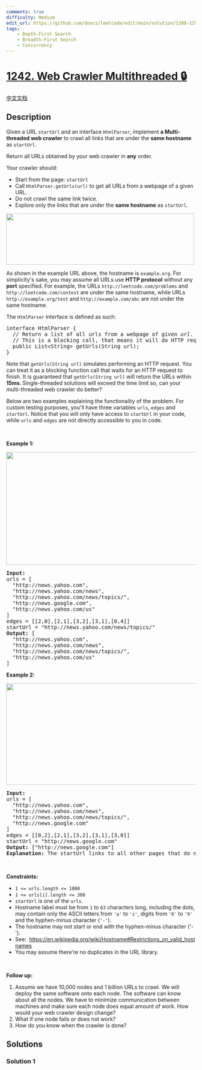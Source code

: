 ```yaml
---
comments: true
difficulty: Medium
edit_url: https://github.com/doocs/leetcode/edit/main/solution/1200-1299/1242.Web%20Crawler%20Multithreaded/README_EN.md
tags:
    - Depth-First Search
    - Breadth-First Search
    - Concurrency
---
```


<!-- problem:start -->

# [1242. Web Crawler Multithreaded 🔒](https://leetcode.com/problems/web-crawler-multithreaded)

[中文文档](/solution/1200-1299/1242.Web%20Crawler%20Multithreaded/README.md)

## Description

<!-- description:start -->

<p>Given a URL <code>startUrl</code> and an interface <code>HtmlParser</code>, implement <strong>a Multi-threaded web crawler</strong> to crawl all links that are under the <strong>same hostname</strong> as <code>startUrl</code>.</p>

<p>Return all URLs obtained by your web crawler in <strong>any</strong> order.</p>

<p>Your crawler should:</p>

<ul>
	<li>Start from the page: <code>startUrl</code></li>
	<li>Call <code>HtmlParser.getUrls(url)</code> to get all URLs from a webpage of a given URL.</li>
	<li>Do not crawl the same link twice.</li>
	<li>Explore only the links that are under the <strong>same hostname</strong> as <code>startUrl</code>.</li>
</ul>
<img alt="" src="https://fastly.jsdelivr.net/gh/doocs/leetcode@main/solution/1200-1299/1242.Web%20Crawler%20Multithreaded/images/urlhostname.png" style="width: 500px; height: 136px;" />
<p>As shown in the example URL above, the hostname is <code>example.org</code>. For simplicity&#39;s sake, you may assume all URLs use <strong>HTTP protocol</strong> without any <strong>port</strong> specified. For example, the URLs <code>http://leetcode.com/problems</code> and <code>http://leetcode.com/contest</code> are under the same hostname, while URLs <code>http://example.org/test</code> and <code>http://example.com/abc</code> are not under the same hostname.</p>

<p>The <code>HtmlParser</code> interface is defined as such:</p>

<pre>
interface HtmlParser {
  // Return a list of all urls from a webpage of given <em>url</em>.
  // This is a blocking call, that means it will do HTTP request and return when this request is finished.
  public List&lt;String&gt; getUrls(String url);
}
</pre>

<p>Note that <code>getUrls(String url)</code> simulates performing an HTTP request. You can treat it as a blocking function call that waits for an HTTP request to finish. It is guaranteed that <code>getUrls(String url)</code> will return the URLs within <strong>15ms. </strong> Single-threaded solutions will exceed the time limit so, can your multi-threaded web crawler do better?</p>

<p>Below are two examples explaining the functionality of the problem. For custom testing purposes, you&#39;ll have three variables <code>urls</code>, <code>edges</code> and <code>startUrl</code>. Notice that you will only have access to <code>startUrl</code> in your code, while <code>urls</code> and <code>edges</code> are not directly accessible to you in code.</p>

<p>&nbsp;</p>
<p><strong class="example">Example 1:</strong></p>

<p><img alt="" src="https://fastly.jsdelivr.net/gh/doocs/leetcode@main/solution/1200-1299/1242.Web%20Crawler%20Multithreaded/images/sample_2_1497.png" style="width: 610px; height: 300px;" /></p>

<pre>
<strong>Input:
</strong>urls = [
&nbsp; &quot;http://news.yahoo.com&quot;,
&nbsp; &quot;http://news.yahoo.com/news&quot;,
&nbsp; &quot;http://news.yahoo.com/news/topics/&quot;,
&nbsp; &quot;http://news.google.com&quot;,
&nbsp; &quot;http://news.yahoo.com/us&quot;
]
edges = [[2,0],[2,1],[3,2],[3,1],[0,4]]
startUrl = &quot;http://news.yahoo.com/news/topics/&quot;
<strong>Output:</strong> [
&nbsp; &quot;http://news.yahoo.com&quot;,
&nbsp; &quot;http://news.yahoo.com/news&quot;,
&nbsp; &quot;http://news.yahoo.com/news/topics/&quot;,
&nbsp; &quot;http://news.yahoo.com/us&quot;
]
</pre>

<p><strong class="example">Example 2:</strong></p>

<p><strong><img alt="" src="https://fastly.jsdelivr.net/gh/doocs/leetcode@main/solution/1200-1299/1242.Web%20Crawler%20Multithreaded/images/sample_3_1497.png" style="width: 540px; height: 270px;" /></strong></p>

<pre>
<strong>Input:</strong> 
urls = [
&nbsp; &quot;http://news.yahoo.com&quot;,
&nbsp; &quot;http://news.yahoo.com/news&quot;,
&nbsp; &quot;http://news.yahoo.com/news/topics/&quot;,
&nbsp; &quot;http://news.google.com&quot;
]
edges = [[0,2],[2,1],[3,2],[3,1],[3,0]]
startUrl = &quot;http://news.google.com&quot;
<strong>Output:</strong> [&quot;http://news.google.com&quot;]
<strong>Explanation: </strong>The startUrl links to all other pages that do not share the same hostname.</pre>

<p>&nbsp;</p>
<p><strong>Constraints:</strong></p>

<ul>
	<li><code>1 &lt;= urls.length &lt;= 1000</code></li>
	<li><code>1 &lt;= urls[i].length &lt;= 300</code></li>
	<li><code>startUrl</code>&nbsp;is one of the <code>urls</code>.</li>
	<li>Hostname label must be from <code>1</code> to <code>63</code> characters long, including the dots, may contain only the ASCII letters from <code>&#39;a&#39;</code> to&nbsp;<code>&#39;z&#39;</code>, digits from <code>&#39;0&#39;</code> to <code>&#39;9&#39;</code> and the&nbsp;hyphen-minus&nbsp;character (<code>&#39;-&#39;</code>).</li>
	<li>The hostname may not start or end with&nbsp;the hyphen-minus character (&#39;-&#39;).&nbsp;</li>
	<li>See:&nbsp;&nbsp;<a href="https://en.wikipedia.org/wiki/Hostname#Restrictions_on_valid_hostnames" target="_blank">https://en.wikipedia.org/wiki/Hostname#Restrictions_on_valid_hostnames</a></li>
	<li>You may assume there&#39;re&nbsp;no duplicates in the URL library.</li>
</ul>

<p>&nbsp;</p>
<p><strong>Follow up:</strong></p>

<ol>
	<li>Assume we have 10,000 nodes and 1 billion URLs to crawl. We will deploy the same software onto each node. The software can know about all the nodes. We have to minimize communication between machines and make sure each node does equal amount of work. How would your web crawler design change?</li>
	<li>What if one node fails or does not work?</li>
	<li>How do you know when the crawler is done?</li>
</ol>

<!-- description:end -->

## Solutions

<!-- solution:start -->

### Solution 1

<!-- tabs:start -->

```python

```

```java

```

```cpp

```

```go

```

<!-- tabs:end -->

<!-- solution:end -->

<!-- problem:end -->
